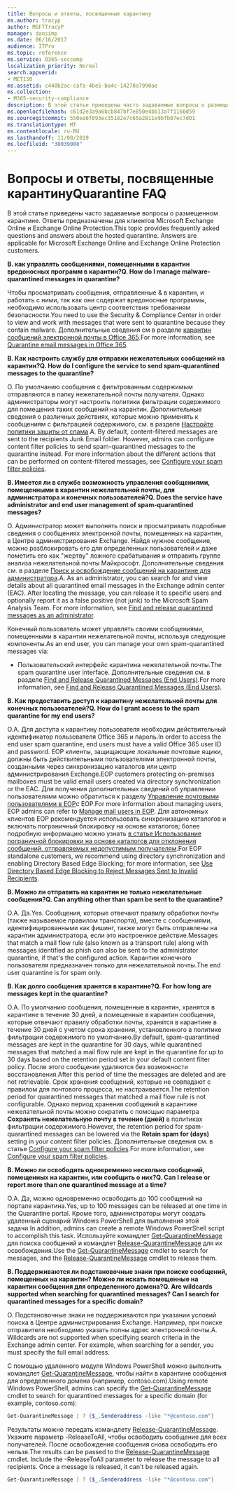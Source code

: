 ```yaml
---
title: Вопросы и ответы, посвященные карантину
ms.author: tracyp
author: MSFTTracyP
manager: dansimp
ms.date: 06/16/2017
audience: ITPro
ms.topic: reference
ms.service: O365-seccomp
localization_priority: Normal
search.appverid:
- MET150
ms.assetid: c440b2ac-cafa-4be5-ba4c-14278a7990ae
ms.collection:
- M365-security-compliance
description: В этой статье приведены часто задаваемые вопросы о размещенном карантине.
ms.openlocfilehash: c61d2e3a9a6bcb847bf7e850e4bb13a7f1160d59
ms.sourcegitcommit: 550ea6f093ec35182e7c65a2811e9bfb07ec7d01
ms.translationtype: MT
ms.contentlocale: ru-RU
ms.lasthandoff: 11/08/2019
ms.locfileid: "38039008"
---
```

# <a name="quarantine-faq"></a><span data-ttu-id="592fb-103">Вопросы и ответы, посвященные карантину</span><span class="sxs-lookup"><span data-stu-id="592fb-103">Quarantine FAQ</span></span>

<span data-ttu-id="592fb-p101">В этой статье приведены часто задаваемые вопросы о размещенном карантине. Ответы предназначены для клиентов Microsoft Exchange Online и Exchange Online Protection.</span><span class="sxs-lookup"><span data-stu-id="592fb-p101">This topic provides frequently asked questions and answers about the hosted quarantine. Answers are applicable for Microsoft Exchange Online and Exchange Online Protection customers.</span></span>
  
 <span data-ttu-id="592fb-106">**В. как управлять сообщениями, помещенными в карантин вредоносных программ в карантин?**</span><span class="sxs-lookup"><span data-stu-id="592fb-106">**Q. How do I manage malware-quarantined messages in quarantine?**</span></span>
  
<span data-ttu-id="592fb-107">Чтобы просматривать сообщения, отправленные &amp; в карантин, и работать с ними, так как они содержат вредоносные программы, необходимо использовать центр соответствия требованиям безопасности.</span><span class="sxs-lookup"><span data-stu-id="592fb-107">You need to use the Security &amp; Compliance Center in order to view and work with messages that were sent to quarantine because they contain malware.</span></span> <span data-ttu-id="592fb-108">Дополнительные сведения см в разделе [карантин сообщений электронной почты в Office 365](https://support.office.com/article/Quarantine-email-messages-in-Office-365-4c234874-015e-4768-8495-98fcccfc639b).</span><span class="sxs-lookup"><span data-stu-id="592fb-108">For more information, see [Quarantine email messages in Office 365](https://support.office.com/article/Quarantine-email-messages-in-Office-365-4c234874-015e-4768-8495-98fcccfc639b).</span></span>
  
 <span data-ttu-id="592fb-109">**В. Как настроить службу для отправки нежелательных сообщений на карантин?**</span><span class="sxs-lookup"><span data-stu-id="592fb-109">**Q. How do I configure the service to send spam-quarantined messages to the quarantine?**</span></span>
  
<span data-ttu-id="592fb-p103">О. По умолчанию сообщения с фильтрованным содержимым отправляются в папку нежелательной почты получателя. Однако администраторы могут настроить политики фильтрации содержимого для помещения таких сообщений на карантин. Дополнительные сведения о различных действиях, которые можно применять к сообщениям с фильтрацией содержимого, см. в разделе [Настройте политики защиты от спама](configure-your-spam-filter-policies.md).</span><span class="sxs-lookup"><span data-stu-id="592fb-p103">A. By default, content-filtered messages are sent to the recipients Junk Email folder. However, admins can configure content filter policies to send spam-quarantined messages to the quarantine instead. For more information about the different actions that can be performed on content-filtered messages, see [Configure your spam filter policies](configure-your-spam-filter-policies.md).</span></span>
  
 <span data-ttu-id="592fb-114">**В. Имеется ли в службе возможность управления сообщениями, помещенными в карантин нежелательной почты, для администратора и конечных пользователей?**</span><span class="sxs-lookup"><span data-stu-id="592fb-114">**Q. Does the service have administrator and end user management of spam-quarantined messages?**</span></span>
  
<span data-ttu-id="592fb-p104">О. Администратор может выполнять поиск и просматривать подробные сведения о сообщениях электронной почты, помещенных на карантин, в Центре администрирования Exchange. Найдя нужное сообщение, можно разблокировать его для определенных пользователей и даже пометить его как "жертву" ложного срабатывания и отправить группе анализа нежелательной почты Майкрософт. Дополнительные сведения см. в разделе [Поиск и освобождение сообщений на карантине для администратора](find-and-release-quarantined-messages-as-an-administrator.md).</span><span class="sxs-lookup"><span data-stu-id="592fb-p104">A. As an administrator, you can search for and view details about all quarantined email messages in the Exchange admin center (EAC). After locating the message, you can release it to specific users and optionally report it as a false positive (not junk) to the Microsoft Spam Analysis Team. For more information, see [Find and release quarantined messages as an administrator](find-and-release-quarantined-messages-as-an-administrator.md).</span></span>
  
<span data-ttu-id="592fb-119">Конечный пользователь может управлять своими сообщениями, помещенными в карантин нежелательной почты, используя следующие компоненты.</span><span class="sxs-lookup"><span data-stu-id="592fb-119">As an end user, you can manage your own spam-quarantined messages via:</span></span> 
  
- <span data-ttu-id="592fb-120">Пользовательский интерфейс карантина нежелательной почты.</span><span class="sxs-lookup"><span data-stu-id="592fb-120">The spam quarantine user interface.</span></span> <span data-ttu-id="592fb-121">Дополнительные сведения см. в разделе [Find and Release Quarantined Messages (End Users)](https://technet.microsoft.com/library/e439b560-827a-4807-abd3-6b861c1ff786.aspx).</span><span class="sxs-lookup"><span data-stu-id="592fb-121">For more information, see [Find and Release Quarantined Messages (End Users)](https://technet.microsoft.com/library/e439b560-827a-4807-abd3-6b861c1ff786.aspx).</span></span>
        
 <span data-ttu-id="592fb-122">**В. Как предоставить доступ к карантину нежелательной почты для конечных пользователей?**</span><span class="sxs-lookup"><span data-stu-id="592fb-122">**Q. How do I grant access to the spam quarantine for my end users?**</span></span>
  
<span data-ttu-id="592fb-123">О.</span><span class="sxs-lookup"><span data-stu-id="592fb-123">A.</span></span> <span data-ttu-id="592fb-124">Для доступа к карантину пользователя необходим действительный идентификатор пользователя Office 365 и пароль.</span><span class="sxs-lookup"><span data-stu-id="592fb-124">In order to access the end user spam quarantine, end users must have a valid Office 365 user ID and password.</span></span> <span data-ttu-id="592fb-125">EOP клиенты, защищающие локальные почтовые ящики, должны быть действительными пользователями электронной почты, созданными через синхронизацию каталогов или центр администрирования Exchange.</span><span class="sxs-lookup"><span data-stu-id="592fb-125">EOP customers protecting on-premises mailboxes must be valid email users created via directory synchronization or the EAC.</span></span> <span data-ttu-id="592fb-126">Для получения дополнительных сведений об управлении пользователями можно обратиться к разделу [Управление почтовыми пользователями в EOP](manage-mail-users-in-eop.md)с EOP.</span><span class="sxs-lookup"><span data-stu-id="592fb-126">For more information about managing users, EOP admins can refer to [Manage mail users in EOP](manage-mail-users-in-eop.md).</span></span> <span data-ttu-id="592fb-127">Для автономных клиентов EOP рекомендуется использовать синхронизацию каталогов и включать пограничный блокировку на основе каталогов; более подробную информацию можно узнать [в статье Использование пограничной блокировки на основе каталогов для отклонения сообщений, отправляемых недопустимым получателям](https://technet.microsoft.com/library/ca7b7416-92ed-40ad-abdb-695be46ea2e4.aspx).</span><span class="sxs-lookup"><span data-stu-id="592fb-127">For EOP standalone customers, we recommend using directory synchronization and enabling Directory Based Edge Blocking; for more information, see [Use Directory Based Edge Blocking to Reject Messages Sent to Invalid Recipients](https://technet.microsoft.com/library/ca7b7416-92ed-40ad-abdb-695be46ea2e4.aspx).</span></span>
  
 <span data-ttu-id="592fb-128">**В. Можно ли отправить на карантин не только нежелательные сообщения?**</span><span class="sxs-lookup"><span data-stu-id="592fb-128">**Q. Can anything other than spam be sent to the quarantine?**</span></span>
  
<span data-ttu-id="592fb-129">О.</span><span class="sxs-lookup"><span data-stu-id="592fb-129">A.</span></span> <span data-ttu-id="592fb-130">Да.</span><span class="sxs-lookup"><span data-stu-id="592fb-130">Yes.</span></span> <span data-ttu-id="592fb-131">Сообщения, которые отвечают правилу обработки почты (также называемое правилом транспорта), вместе с сообщениями, идентифицированными как фишинг, также могут быть отправлены на карантин администратора, если это настроенное действие.</span><span class="sxs-lookup"><span data-stu-id="592fb-131">Messages that match a mail flow rule (also known as a transport rule) along with messages identified as phish can also be sent to the administrator quarantine, if that's the configured action.</span></span> <span data-ttu-id="592fb-132">Карантин конечного пользователя предназначен только для нежелательной почты.</span><span class="sxs-lookup"><span data-stu-id="592fb-132">The end user quarantine is for spam only.</span></span>
  
 <span data-ttu-id="592fb-133">**В. Как долго сообщения хранятся в карантине?**</span><span class="sxs-lookup"><span data-stu-id="592fb-133">**Q. For how long are messages kept in the quarantine?**</span></span>
  
<span data-ttu-id="592fb-134">О.</span><span class="sxs-lookup"><span data-stu-id="592fb-134">A.</span></span> <span data-ttu-id="592fb-135">По умолчанию сообщения, помещенные в карантин, хранятся в карантине в течение 30 дней, а помещенные в карантин сообщения, которые отвечают правилу обработки почты, хранятся в карантине в течение 30 дней с учетом срока хранения, установленного в политике фильтрации содержимого по умолчанию.</span><span class="sxs-lookup"><span data-stu-id="592fb-135">By default, spam-quarantined messages are kept in the quarantine for 30 days, while quarantined messages that matched a mail flow rule are kept in the quarantine for up to 30 days based on the retention period set in your default content filter policy.</span></span> <span data-ttu-id="592fb-136">После этого сообщения удаляются без возможности восстановления.</span><span class="sxs-lookup"><span data-stu-id="592fb-136">After this period of time the messages are deleted and are not retrievable.</span></span> <span data-ttu-id="592fb-137">Срок хранения сообщений, которые не совпадают с правилом для почтового процесса, не настраивается.</span><span class="sxs-lookup"><span data-stu-id="592fb-137">The retention period for quarantined messages that matched a mail flow rule is not configurable.</span></span> <span data-ttu-id="592fb-138">Однако период хранения сообщений в карантине нежелательной почты можно сократить с помощью параметра **Сохранять нежелательную почту в течение (дней)** в политиках фильтрации содержимого.</span><span class="sxs-lookup"><span data-stu-id="592fb-138">However, the retention period for spam-quarantined messages can be lowered via the **Retain spam for (days)** setting in your content filter policies.</span></span> <span data-ttu-id="592fb-139">Дополнительные сведения см. в статье [Configure your spam filter policies](configure-your-spam-filter-policies.md).</span><span class="sxs-lookup"><span data-stu-id="592fb-139">For more information, see [Configure your spam filter policies](configure-your-spam-filter-policies.md).</span></span>
  
 <span data-ttu-id="592fb-140">**В. Можно ли освободить одновременно несколько сообщений, помещенных на карантин, или сообщить о них?**</span><span class="sxs-lookup"><span data-stu-id="592fb-140">**Q. Can I release or report more than one quarantined message at a time?**</span></span>
  
<span data-ttu-id="592fb-141">О.</span><span class="sxs-lookup"><span data-stu-id="592fb-141">A.</span></span> <span data-ttu-id="592fb-142">Да, можно одновременно освободить до 100 сообщений на портале карантина.</span><span class="sxs-lookup"><span data-stu-id="592fb-142">Yes, up to 100 messages can be released at one time in the Quarantine portal.</span></span> <span data-ttu-id="592fb-143">Кроме того, администраторы могут создать удаленный сценарий Windows PowerShell для выполнения этой задачи.</span><span class="sxs-lookup"><span data-stu-id="592fb-143">In addition, admins can create a remote Windows PowerShell script to accomplish this task.</span></span> <span data-ttu-id="592fb-144">Используйте командлет [Get-QuarantineMessage](https://technet.microsoft.com/library/88026da1-8dbc-49e7-80e8-112a32773c34.aspx) для поиска сообщений и командлет [Release-QuarantineMessage](https://technet.microsoft.com/library/4a3aa05c-238f-46f2-b8dd-b0e3c38eab3e.aspx) для их освобождения.</span><span class="sxs-lookup"><span data-stu-id="592fb-144">Use the [Get-QuarantineMessage](https://technet.microsoft.com/library/88026da1-8dbc-49e7-80e8-112a32773c34.aspx) cmdlet to search for messages, and the [Release-QuarantineMessage](https://technet.microsoft.com/library/4a3aa05c-238f-46f2-b8dd-b0e3c38eab3e.aspx) cmdlet to release them.</span></span> 
  
 <span data-ttu-id="592fb-145">**В. Поддерживаются ли подстановочные знаки при поиске сообщений, помещенных на карантин? Можно ли искать помещенные на карантин сообщения для определенного домена?**</span><span class="sxs-lookup"><span data-stu-id="592fb-145">**Q. Are wildcards supported when searching for quarantined messages? Can I search for quarantined messages for a specific domain?**</span></span>
  
<span data-ttu-id="592fb-p110">О. Подстановочные знаки не поддерживаются при указании условий поиска в Центре администрирования Exchange. Например, при поиске отправителя необходимо указать полны адрес электронной почты.</span><span class="sxs-lookup"><span data-stu-id="592fb-p110">A. Wildcards are not supported when specifying search criteria in the Exchange admin center. For example, when searching for a sender, you must specify the full email address.</span></span>
  
<span data-ttu-id="592fb-149">С помощью удаленного модуля Windows PowerShell можно выполнить командлет [Get-QuarantineMessage](https://technet.microsoft.com/library/88026da1-8dbc-49e7-80e8-112a32773c34.aspx), чтобы найти в карантине сообщения для определенного домена (например, contoso.com).</span><span class="sxs-lookup"><span data-stu-id="592fb-149">Using remote Windows PowerShell, admins can specify the [Get-QuarantineMessage](https://technet.microsoft.com/library/88026da1-8dbc-49e7-80e8-112a32773c34.aspx) cmdlet to search for quarantined messages for a specific domain (for example, contoso.com):</span></span> 
  
```powershell
Get-QuarantineMessage | ? {$_.Senderaddress -like "*@contoso.com"}
```

<span data-ttu-id="592fb-p111">Результаты можно передать командлету [Release-QuarantineMessage](https://technet.microsoft.com/library/4a3aa05c-238f-46f2-b8dd-b0e3c38eab3e.aspx). Укажите параметр -ReleaseToAll, чтобы освободить сообщение для всех получателей. После освобождения сообщения снова освободить его нельзя.</span><span class="sxs-lookup"><span data-stu-id="592fb-p111">The results can be passed to the [Release-QuarantineMessage](https://technet.microsoft.com/library/4a3aa05c-238f-46f2-b8dd-b0e3c38eab3e.aspx) cmdlet. Include the -ReleaseToAll parameter to release the message to all recipients. Once a message is released, it can't be released again.</span></span> 
  
```powershell
Get-QuarantineMessage | ? {$_.Senderaddress -like "*@contoso.com"}
```


